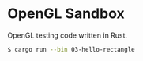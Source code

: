 # OpenGL Sandbox

OpenGL testing code written in Rust. 

```bash
$ cargo run --bin 03-hello-rectangle
```
